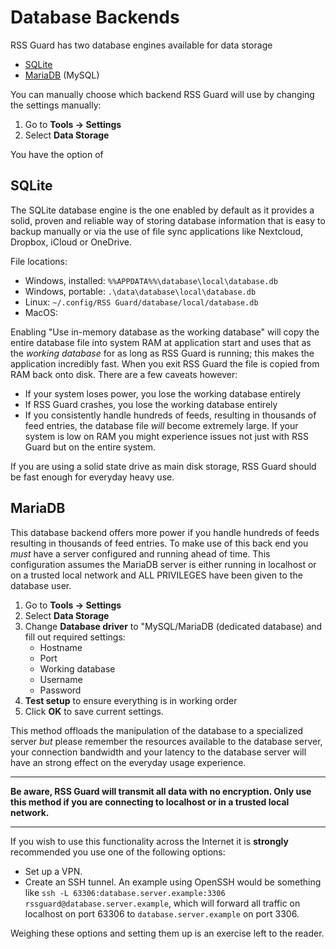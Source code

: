 # Database Backends

RSS Guard has two database engines available for data storage

- [SQLite](https://www.sqlite.org/index.html)
- [MariaDB](https://mariadb.org/) (MySQL)

You can manually choose which backend RSS Guard will use by changing the settings manually:

1. Go to **Tools → Settings**
2. Select **Data Storage**

You have the option of 

## SQLite

The SQLite database engine is the one enabled by default as it provides a solid, proven and reliable way of storing database information that is easy to backup manually or via the use of file sync applications like Nextcloud, Dropbox, iCloud or OneDrive.

File locations:

- Windows, installed: `%%APPDATA%%\database\local\database.db`
- Windows, portable: `.\data\database\local\database.db`
- Linux: `~/.config/RSS Guard/database/local/database.db`
- MacOS: 

Enabling "Use in-memory database as the working database" will copy the entire database file into system RAM at application start and uses that as the _working database_ for as long as RSS Guard is running; this makes the application incredibly fast. When you exit RSS Guard the file is copied from RAM back onto disk. There are a few caveats however:

- If your system loses power, you lose the working database entirely
- If RSS Guard crashes, you lose the working database entirely
- If you consistently handle hundreds of feeds, resulting in thousands of feed entries, the database file _will_ become extremely large. If your system is low on RAM you might experience issues not just with RSS Guard but on the entire system.

If you are using a solid state drive as main disk storage, RSS Guard should be fast enough for everyday heavy use.

## MariaDB

This database backend offers more power if you handle hundreds of feeds resulting in thousands of feed entries. To make use of this back end you _must_ have a server configured and running ahead of time. This configuration assumes the MariaDB server is either running in localhost or on a trusted local network and ALL PRIVILEGES have been given to the database user.

1. Go to **Tools → Settings**
2. Select **Data Storage**
3. Change **Database driver** to "MySQL/MariaDB (dedicated database) and fill out required settings:
    - Hostname
    - Port
    - Working database
    - Username
    - Password
4. **Test setup** to ensure everything is in working order
5. Click **OK** to save current settings.

This method offloads the manipulation of the database to a specialized server _but_ please remember the resources available to the database server, your connection bandwidth and your latency to the database server will have an strong effect on the everyday usage experience.

----

**Be aware, RSS Guard will transmit all data with no encryption. Only use this method if you are connecting to localhost or in a trusted local network.**

----

If you wish to use this functionality across the Internet it is **strongly** recommended you use one of the following options:

- Set up a VPN.
- Create an SSH tunnel. An example using OpenSSH would be something like `ssh -L 63306:database.server.example:3306 rssguard@database.server.example`, which will forward all traffic on localhost on port 63306 to `database.server.example` on port 3306.

Weighing these options and setting them up is an exercise left to the reader.


